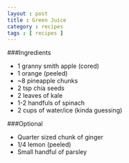 ```yaml
---
layout : post
title : Green Juice
category : recipes
tags : [ recipes ]
---
```


###Ingredients
* 1 granny smith apple (cored) 
* 1 orange (peeled)
* ~8 pineapple chunks
* 2 tsp chia seeds
* 2 leaves of kale
* 1-2 handfuls of spinach
* 2 cups of water/ice (kinda guessing)

###Optional
* Quarter sized chunk of ginger
* 1/4 lemon (peeled)
* Small handful of parsley

